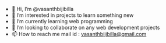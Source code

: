 - 👋 Hi, I’m @vasanthbijibilla
- 👀 I’m interested in projects to learn something new
- 🌱 I’m currently learning web programming
- 💞️ I’m looking to collaborate on any web development projects
- 📫 How to reach me mail id : vasanthbijibilla@gmail.com

<!---
vasanthbijibilla/vasanthbijibilla is a ✨ special ✨ repository because its `README.md` (this file) appears on your GitHub profile.
You can click the Preview link to take a look at your changes.
--->
